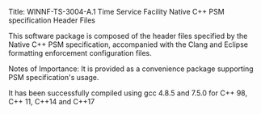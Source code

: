 Title: WINNF-TS-3004-A.1 Time Service Facility Native C++ PSM specification Header Files

This software package is composed of the header files specified by the Native C++ PSM specification, 
accompanied with the Clang and Eclipse formatting enforcement configuration files. 

Notes of Importance: It is provided as a convenience package supporting PSM specification's usage. 

It has been successfully compiled using gcc 4.8.5 and 7.5.0 for C++ 98, C++ 11, C++14 and C++17
